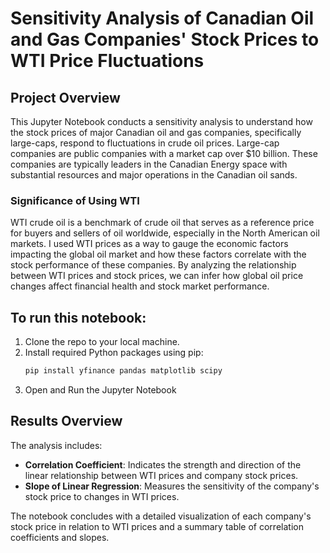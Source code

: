 # Sensitivity Analysis of Canadian Oil and Gas Companies' Stock Prices to WTI Price Fluctuations

## Project Overview
This Jupyter Notebook conducts a sensitivity analysis to understand how the stock prices of major Canadian oil and gas companies, specifically large-caps, respond to fluctuations in crude oil prices. 
Large-cap companies are public companies with a market cap over $10 billion. These companies are typically leaders in the Canadian Energy space with substantial resources and major operations in the Canadian oil sands.

### Significance of Using WTI
WTI crude oil is a benchmark of crude oil that serves as a reference price for buyers and sellers of oil worldwide, especially in the North American oil markets. 
I used WTI prices as a way to gauge the economic factors impacting the global oil market and how these factors correlate with the stock performance of these companies. 
By analyzing the relationship between WTI prices and stock prices, we can infer how global oil price changes affect financial health and stock market performance.

## To run this notebook:
1. Clone the repo to your local machine.
2. Install required Python packages using pip:
     ```bash
     pip install yfinance pandas matplotlib scipy
     ```
4. Open and Run the Jupyter Notebook

## Results Overview
The analysis includes:
- **Correlation Coefficient**: Indicates the strength and direction of the linear relationship between WTI prices and company stock prices.
- **Slope of Linear Regression**: Measures the sensitivity of the company's stock price to changes in WTI prices.

The notebook concludes with a detailed visualization of each company's stock price in relation to WTI prices and a summary table of correlation coefficients and slopes.
